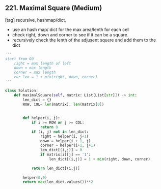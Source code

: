 ## 221. Maximal Square (Medium)
[tag] recursive, hashmap/dict, 
- use an hash map/ dict for the max area/lenth for each cell
- check right, down and corner to see if it can be a square.
- recursively check the lenth of the adjusent squere and add them to the dict

```python
'''
start from 00
    right = max length of left
    down = max length
    corner = max length
    cur_len = 1 + min(right, down, corner)
'''

class Solution:
    def maximalSquare(self, matrix: List[List[str]]) -> int:
        len_dict = {}
        ROW, COL= len(matrix), len(matrix[0])
        
        
        def helper(i, j):
            if i >= ROW or j >= COL:
                return 0
            if (i, j) not in len_dict:
                right = helper(i, j+1)
                down = helper(i + 1, j)
                corner = helper(i+1, j+1)
                len_dict[(i,j)] = 0
                if matrix[i][j] == '1':
                    len_dict[(i,j)] = 1 + min(right, down, corner)
                
            return len_dict[(i,j)]
        
        helper(0,0)
        return max(len_dict.values())**2
```
